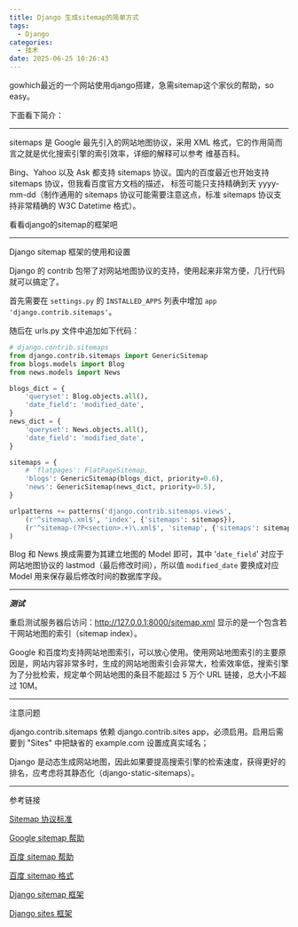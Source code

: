 ```yaml
---
title: Django 生成sitemap的简单方式
tags:
  - Django
categories:
  - 技术
date: 2025-06-25 10:26:43
---
```


gowhich最近的一个网站使用django搭建，急需sitemap这个家伙的帮助，so easy。

下面看下简介：

---

sitemaps 是 Google 最先引入的网站地图协议，采用 XML 格式，它的作用简而言之就是优化搜索引擎的索引效率，详细的解释可以参考 维基百科。

Bing、Yahoo 以及 Ask 都支持 sitemaps 协议。国内的百度最近也开始支持 sitemaps 协议，但我看百度官方文档的描述，<lastmod> 标签可能只支持精确到天 yyyy-mm-dd（制作通用的 sitemaps 协议可能需要注意这点，标准 sitemaps 协议支持非常精确的 W3C Datetime 格式）。

看看django的sitemap的框架吧

---

Django sitemap 框架的使用和设置

Django 的 contrib 包带了对网站地图协议的支持，使用起来非常方便，几行代码就可以搞定了。

首先需要在 `settings.py` 的 `INSTALLED_APPS` 列表中增加 `app 'django.contrib.sitemaps'`。

随后在 urls.py 文件中追加如下代码：

```python
# django.contrib.sitemaps
from django.contrib.sitemaps import GenericSitemap
from blogs.models import Blog
from news.models import News

blogs_dict = {
    'queryset': Blog.objects.all(),
    'date_field': 'modified_date',
}
news_dict = {
    'queryset': News.objects.all(),
    'date_field': 'modified_date',
}

sitemaps = {
    # 'flatpages': FlatPageSitemap,
    'blogs': GenericSitemap(blogs_dict, priority=0.6),
    'news': GenericSitemap(news_dict, priority=0.5),
}

urlpatterns += patterns('django.contrib.sitemaps.views',
    (r'^sitemap\.xml$', 'index', {'sitemaps': sitemaps}),
    (r'^sitemap-(?P<section>.+)\.xml$', 'sitemap', {'sitemaps': sitemaps}),
)
```

Blog 和 News 换成需要为其建立地图的 Model 即可，其中 '`date_field`' 对应于网站地图协议的 lastmod（最后修改时间），所以值 `modified_date` 要换成对应 Model 用来保存最后修改时间的数据库字段。

---

***测试***

重启测试服务器后访问：http://127.0.0.1:8000/sitemap.xml 显示的是一个包含若干网站地图的索引（sitemap index）。

Google 和百度均支持网站地图索引，可以放心使用。使用网站地图索引的主要原因是，网站内容非常多时，生成的网站地图索引会非常大，检索效率低，搜索引擎为了分批检索，规定单个网站地图的条目不能超过 5 万个 URL 链接，总大小不超过 10M。

---

注意问题

django.contrib.sitemaps 依赖 django.contrib.sites app，必须启用。启用后需要到 "Sites" 中把缺省的 example.com 设置成真实域名；

Django 是动态生成网站地图，因此如果要提高搜索引擎的检索速度，获得更好的排名，应考虑将其静态化（django-static-sitemaps）。

---

参考链接

[Sitemap 协议标准](http://www.sitemaps.org/protocol.html)

[Google sitemap 帮助](https://support.google.com/webmasters/bin/answer.py?hl=en&answer=71453)

[百度 sitemap 帮助](http://www.baidu.com/search/sitemap_help.html)

[百度 sitemap 格式](http://zhanzhang.baidu.com/site/format)

[Django sitemap 框架](https://docs.djangoproject.com/en/dev/ref/contrib/sitemaps/)

[Django sites 框架](https://docs.djangoproject.com/en/dev/ref/contrib/sites)


